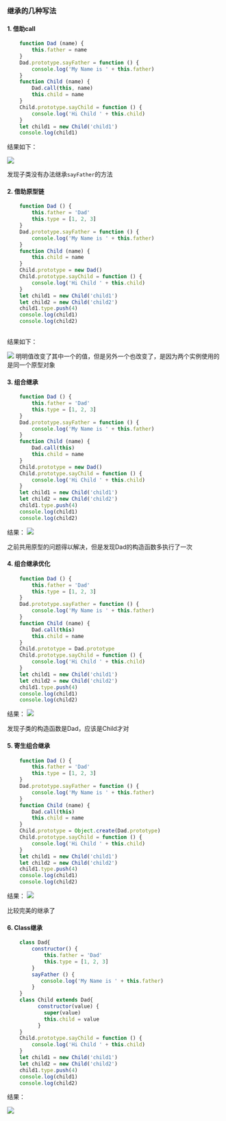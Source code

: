 ### 继承的几种写法

#### 1. 借助call

```javascript
    function Dad (name) {
        this.father = name
    }
    Dad.prototype.sayFather = function () {
        console.log('My Name is ' + this.father)
    }
    function Child (name) {
        Dad.call(this, name)
        this.child = name
    }
    Child.prototype.sayChild = function () {
        console.log('Hi Child ' + this.child)
    }
    let child1 = new Child('child1')
    console.log(child1)
```

结果如下：

![](https://github.com/hahabboom/img-store/blob/master/inherit1.png?raw=true)

发现子类没有办法继承`sayFather`的方法

#### 2. 借助原型链

```javascript
    function Dad () {
        this.father = 'Dad'
        this.type = [1, 2, 3]
    }
    Dad.prototype.sayFather = function () {
        console.log('My Name is ' + this.father)
    }
    function Child (name) {
        this.child = name
    }
    Child.prototype = new Dad()
    Child.prototype.sayChild = function () {
        console.log('Hi Child ' + this.child)
    }
    let child1 = new Child('child1')
    let child2 = new Child('child2')
    child1.type.push(4)
    console.log(child1)
    console.log(child2)
    
```

结果如下：

![](https://github.com/hahabboom/img-store/blob/master/inherit2.png?raw=true)
明明值改变了其中一个的值，但是另外一个也改变了，是因为两个实例使用的是同一个原型对象

#### 3. 组合继承

```javascript
    function Dad () {
        this.father = 'Dad'
        this.type = [1, 2, 3]
    }
    Dad.prototype.sayFather = function () {
        console.log('My Name is ' + this.father)
    }
    function Child (name) {
        Dad.call(this)
        this.child = name
    }
    Child.prototype = new Dad()
    Child.prototype.sayChild = function () {
        console.log('Hi Child ' + this.child)
    }
    let child1 = new Child('child1')
    let child2 = new Child('child2')
    child1.type.push(4)
    console.log(child1)
    console.log(child2)
```

结果：
![](https://github.com/hahabboom/img-store/blob/master/inherit3.png?raw=true)

之前共用原型的问题得以解决，但是发现Dad的构造函数多执行了一次

#### 4. 组合继承优化

```javascript
    function Dad () {
        this.father = 'Dad'
        this.type = [1, 2, 3]
    }
    Dad.prototype.sayFather = function () {
        console.log('My Name is ' + this.father)
    }
    function Child (name) {
        Dad.call(this)
        this.child = name
    }
    Child.prototype = Dad.prototype
    Child.prototype.sayChild = function () {
        console.log('Hi Child ' + this.child)
    }
    let child1 = new Child('child1')
    let child2 = new Child('child2')
    child1.type.push(4)
    console.log(child1)
    console.log(child2)
```

结果：
![](https://github.com/hahabboom/img-store/blob/master/inherit4.png?raw=true)

发现子类的构造函数是Dad，应该是Child才对

#### 5. 寄生组合继承

```javascript
    function Dad () {
        this.father = 'Dad'
        this.type = [1, 2, 3]
    }
    Dad.prototype.sayFather = function () {
        console.log('My Name is ' + this.father)
    }
    function Child (name) {
        Dad.call(this)
        this.child = name
    }
    Child.prototype = Object.create(Dad.prototype)
    Child.prototype.sayChild = function () {
        console.log('Hi Child ' + this.child)
    }
    let child1 = new Child('child1')
    let child2 = new Child('child2')
    child1.type.push(4)
    console.log(child1)
    console.log(child2)
```
结果：
![](https://github.com/hahabboom/img-store/blob/master/inherit5.png?raw=true)

比较完美的继承了

#### 6. Class继承

```javascript
    class Dad{
        constructor() {
            this.father = 'Dad'
            this.type = [1, 2, 3]
        }
        sayFather () {
           console.log('My Name is ' + this.father)
        }
    }
    class Child extends Dad{
          constructor(value) {
            super(value)
            this.child = value
          }
    }
    Child.prototype.sayChild = function () {
        console.log('Hi Child ' + this.child)
    }
    let child1 = new Child('child1')
    let child2 = new Child('child2')
    child1.type.push(4)
    console.log(child1)
    console.log(child2)
```
结果：

![](https://github.com/hahabboom/img-store/blob/master/inherit6.png?raw=true)
